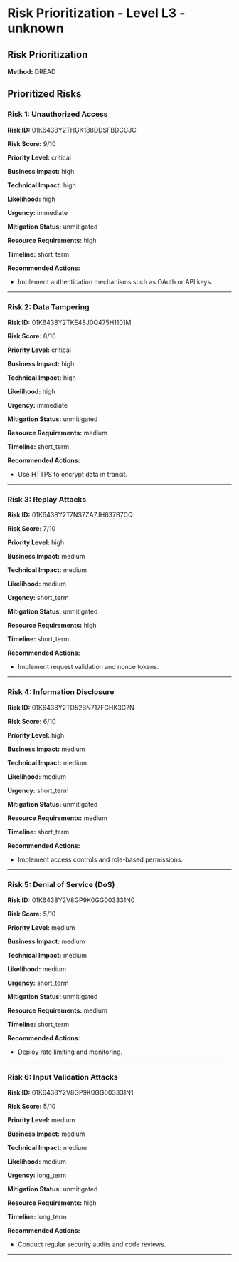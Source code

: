 # Risk Prioritization - Level L3 - unknown

## Risk Prioritization

**Method:** DREAD

## Prioritized Risks

### Risk 1: Unauthorized Access

**Risk ID:** 01K6438Y2THGK188DDSFBDCCJC

**Risk Score:** 9/10

**Priority Level:** critical

**Business Impact:** high

**Technical Impact:** high

**Likelihood:** high

**Urgency:** immediate

**Mitigation Status:** unmitigated

**Resource Requirements:** high

**Timeline:** short_term

**Recommended Actions:**
- Implement authentication mechanisms such as OAuth or API keys.

---

### Risk 2: Data Tampering

**Risk ID:** 01K6438Y2TKE48J0Q475H1101M

**Risk Score:** 8/10

**Priority Level:** critical

**Business Impact:** high

**Technical Impact:** high

**Likelihood:** high

**Urgency:** immediate

**Mitigation Status:** unmitigated

**Resource Requirements:** medium

**Timeline:** short_term

**Recommended Actions:**
- Use HTTPS to encrypt data in transit.

---

### Risk 3: Replay Attacks

**Risk ID:** 01K6438Y2T7NS7ZA7JH637B7CQ

**Risk Score:** 7/10

**Priority Level:** high

**Business Impact:** medium

**Technical Impact:** medium

**Likelihood:** medium

**Urgency:** short_term

**Mitigation Status:** unmitigated

**Resource Requirements:** high

**Timeline:** short_term

**Recommended Actions:**
- Implement request validation and nonce tokens.

---

### Risk 4: Information Disclosure

**Risk ID:** 01K6438Y2TD52BN717FGHK3C7N

**Risk Score:** 6/10

**Priority Level:** high

**Business Impact:** medium

**Technical Impact:** medium

**Likelihood:** medium

**Urgency:** short_term

**Mitigation Status:** unmitigated

**Resource Requirements:** medium

**Timeline:** short_term

**Recommended Actions:**
- Implement access controls and role-based permissions.

---

### Risk 5: Denial of Service (DoS)

**Risk ID:** 01K6438Y2V8GP9K0GG003331N0

**Risk Score:** 5/10

**Priority Level:** medium

**Business Impact:** medium

**Technical Impact:** medium

**Likelihood:** medium

**Urgency:** short_term

**Mitigation Status:** unmitigated

**Resource Requirements:** medium

**Timeline:** short_term

**Recommended Actions:**
- Deploy rate limiting and monitoring.

---

### Risk 6: Input Validation Attacks

**Risk ID:** 01K6438Y2V8GP9K0GG003331N1

**Risk Score:** 5/10

**Priority Level:** medium

**Business Impact:** medium

**Technical Impact:** medium

**Likelihood:** medium

**Urgency:** long_term

**Mitigation Status:** unmitigated

**Resource Requirements:** high

**Timeline:** long_term

**Recommended Actions:**
- Conduct regular security audits and code reviews.

---

